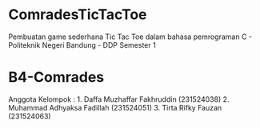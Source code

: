 # ComradesTicTacToe
Pembuatan game sederhana Tic Tac Toe dalam bahasa pemrograman C - Politeknik Negeri Bandung - DDP Semester 1

# B4-Comrades
Anggota Kelompok	: 1. Daffa Muzhaffar Fakhruddin (231524038)
			              2. Muhammad Adhyaksa Fadillah (231524051)
			              3. Tirta Rifky Fauzan (231524063)

